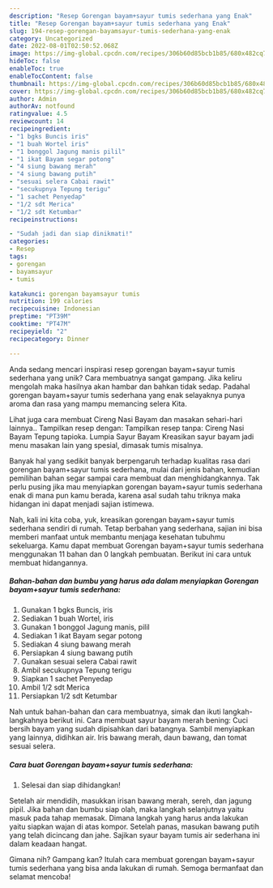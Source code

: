 ```yaml
---
description: "Resep Gorengan bayam+sayur tumis sederhana yang Enak"
title: "Resep Gorengan bayam+sayur tumis sederhana yang Enak"
slug: 194-resep-gorengan-bayamsayur-tumis-sederhana-yang-enak
category: Uncategorized
date: 2022-08-01T02:50:52.068Z
image: https://img-global.cpcdn.com/recipes/306b60d85bcb1b85/680x482cq70/gorengan-bayamsayur-tumis-sederhana-foto-resep-utama.jpg
hideToc: false
enableToc: true
enableTocContent: false
thumbnail: https://img-global.cpcdn.com/recipes/306b60d85bcb1b85/680x482cq70/gorengan-bayamsayur-tumis-sederhana-foto-resep-utama.jpg
cover: https://img-global.cpcdn.com/recipes/306b60d85bcb1b85/680x482cq70/gorengan-bayamsayur-tumis-sederhana-foto-resep-utama.jpg
author: Admin
authorAv: notfound
ratingvalue: 4.5
reviewcount: 14
recipeingredient:
- "1 bgks Buncis iris"
- "1 buah Wortel iris"
- "1 bonggol Jagung manis pilil"
- "1 ikat Bayam segar potong"
- "4 siung bawang merah"
- "4 siung bawang putih"
- "sesuai selera Cabai rawit"
- "secukupnya Tepung terigu"
- "1 sachet Penyedap"
- "1/2 sdt Merica"
- "1/2 sdt Ketumbar"
recipeinstructions:

- "Sudah jadi dan siap dinikmati!"
categories:
- Resep
tags:
- gorengan
- bayamsayur
- tumis

katakunci: gorengan bayamsayur tumis 
nutrition: 199 calories
recipecuisine: Indonesian
preptime: "PT39M"
cooktime: "PT47M"
recipeyield: "2"
recipecategory: Dinner

---
```





Anda sedang mencari inspirasi resep gorengan bayam+sayur tumis sederhana yang unik? Cara membuatnya sangat gampang. Jika keliru mengolah maka hasilnya akan hambar dan bahkan tidak sedap. Padahal gorengan bayam+sayur tumis sederhana yang enak selayaknya punya aroma dan rasa yang mampu memancing selera Kita.





Lihat juga cara membuat Cireng Nasi Bayam dan masakan sehari-hari lainnya.. Tampilkan resep dengan: Tampilkan resep tanpa: Cireng Nasi Bayam Tepung tapioka. Lumpia Sayur Bayam Kreasikan sayur bayam jadi menu masakan lain yang spesial, dimasak tumis misalnya.

Banyak hal yang sedikit banyak berpengaruh terhadap kualitas rasa dari gorengan bayam+sayur tumis sederhana, mulai dari jenis bahan, kemudian pemilihan bahan segar sampai cara membuat dan menghidangkannya. Tak perlu pusing jika mau menyiapkan gorengan bayam+sayur tumis sederhana enak di mana pun kamu berada, karena asal sudah tahu triknya maka hidangan ini dapat menjadi sajian istimewa.






Nah, kali ini kita coba, yuk, kreasikan gorengan bayam+sayur tumis sederhana sendiri di rumah. Tetap berbahan yang sederhana, sajian ini bisa memberi manfaat untuk membantu menjaga kesehatan tubuhmu sekeluarga. Kamu dapat membuat Gorengan bayam+sayur tumis sederhana menggunakan 11 bahan dan 0 langkah pembuatan. Berikut ini cara untuk membuat hidangannya.

<!--inarticleads1-->

##### Bahan-bahan dan bumbu yang harus ada dalam menyiapkan Gorengan bayam+sayur tumis sederhana:

1. Gunakan 1 bgks Buncis, iris
1. Sediakan 1 buah Wortel, iris
1. Gunakan 1 bonggol Jagung manis, pilil
1. Sediakan 1 ikat Bayam segar potong
1. Sediakan 4 siung bawang merah
1. Persiapkan 4 siung bawang putih
1. Gunakan sesuai selera Cabai rawit
1. Ambil secukupnya Tepung terigu
1. Siapkan 1 sachet Penyedap
1. Ambil 1/2 sdt Merica
1. Persiapkan 1/2 sdt Ketumbar


Nah untuk bahan-bahan dan cara membuatnya, simak dan ikuti langkah-langkahnya berikut ini. Cara membuat sayur bayam merah bening: Cuci bersih bayam yang sudah dipisahkan dari batangnya. Sambil menyiapkan yang lainnya, didihkan air. Iris bawang merah, daun bawang, dan tomat sesuai selera. 

<!--inarticleads2-->

##### Cara buat Gorengan bayam+sayur tumis sederhana:


1. Selesai dan siap dihidangkan!

Setelah air mendidih, masukkan irisan bawang merah, sereh, dan jagung pipil. Jika bahan dan bumbu siap olah, maka langkah selanjutnya yaitu masuk pada tahap memasak. Dimana langkah yang harus anda lakukan yaitu siapkan wajan di atas kompor. Setelah panas, masukan bawang putih yang telah dicincang dan jahe. Sajikan syaur bayam tumis air sederhana ini dalam keadaan hangat. 

Gimana nih? Gampang kan? Itulah cara membuat gorengan bayam+sayur tumis sederhana yang bisa anda lakukan di rumah. Semoga bermanfaat dan selamat mencoba!
